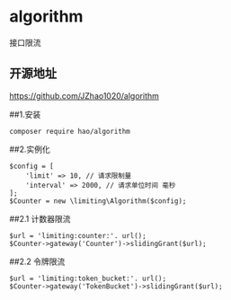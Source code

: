 # algorithm
接口限流

## 开源地址
https://github.com/JZhao1020/algorithm

##1.安装
```
composer require hao/algorithm
```

##2.实例化
```
$config = [
	'limit' => 10, // 请求限制量
	'interval' => 2000, // 请求单位时间 毫秒
];
$Counter = new \limiting\Algorithm($config);
```

##2.1 计数器限流
```
$url = 'limiting:counter:'. url();
$Counter->gateway('Counter')->slidingGrant($url);
```

##2.2 令牌限流
```
$url = 'limiting:token_bucket:'. url();
$Counter->gateway('TokenBucket')->slidingGrant($url);
```